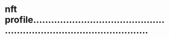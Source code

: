 # nft profile............................................................................................
